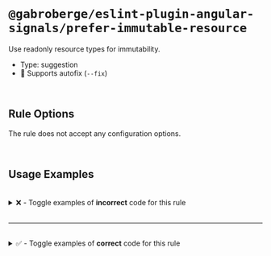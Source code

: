 # `@gabroberge/eslint-plugin-angular-signals/prefer-immutable-resource`

Use readonly resource types for immutability.

- Type: suggestion
- 🔧 Supports autofix (`--fix`)

<br>

## Rule Options

The rule does not accept any configuration options.

<br>

## Usage Examples

<br>

<details>
<summary>❌ - Toggle examples of <strong>incorrect</strong> code for this rule</summary>

<br>

#### Default Config

```json
{
  "rules": {
    "@gabroberge/eslint-plugin-angular-signals/prefer-immutable-resource": [
      "error"
    ]
  }
}
```

#### ❌ Invalid Code
```typescript
public resource = resource({ loader: () => Promise.resolve(1) });
public rxResource = rxResource({ loader: () => of(1) });
```

</details>

<br>

---

<br>

<details>
<summary>✅  - Toggle examples of <strong>correct</strong> code for this rule</summary>

<br>


#### Default Config

```json
{
  "rules": {
    "@gabroberge/eslint-plugin-angular-signals/prefer-immutable-resource": [
      "error"
    ]
  }
}
```

#### ✅ Valid Code

```typescript
public readonly resource = resource({ loader: () => Promise.resolve(1) });
public readonly rxResource = rxResource({ loader: () => of(1) });
```

</details>

<br>
